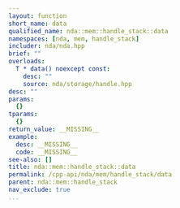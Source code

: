 ```yaml
---
layout: function
short_name: data
qualified_name: nda::mem::handle_stack::data
namespaces: [nda, mem, handle_stack]
includer: nda/nda.hpp
brief: ""
overloads:
  T * data() noexcept const:
    desc: ""
    source: nda/storage/handle.hpp
desc: ""
params:
  {}
tparams:
  {}
return_value: __MISSING__
example:
  desc: __MISSING__
  code: __MISSING__
see-also: []
title: nda::mem::handle_stack::data
permalink: /cpp-api/nda/mem/handle_stack/data
parent: nda::mem::handle_stack
nav_exclude: true
...
```



